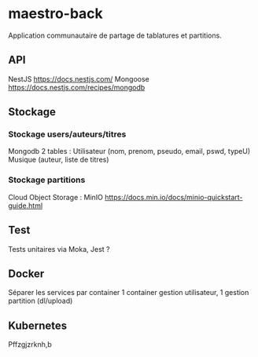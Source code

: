 # maestro-back

Application communautaire de partage de tablatures et partitions.

## API

NestJS
https://docs.nestjs.com/
Mongoose
https://docs.nestjs.com/recipes/mongodb

## Stockage

### Stockage users/auteurs/titres

Mongodb
2 tables :
Utilisateur (nom, prenom, pseudo, email, pswd, typeU)
Musique (auteur, liste de titres)

### Stockage partitions

Cloud Object Storage : MinIO
https://docs.min.io/docs/minio-quickstart-guide.html


## Test

Tests unitaires via Moka, Jest ?


## Docker

Séparer les services par container
1 container gestion utilisateur, 1 gestion partition (dl/upload)

## Kubernetes

Pffzgjzrknh,b
